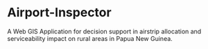 # Airport-Inspector
A Web GIS Application for decision support in airstrip allocation and serviceability impact on rural areas in Papua New Guinea.
